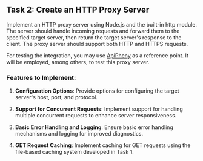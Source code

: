 ## Task 2: Create an HTTP Proxy Server

Implement an HTTP proxy server using Node.js and the built-in http module. The server should handle incoming requests and forward them to the specified target server, then return the target server's response to the client. The proxy server should support both HTTP and HTTPS requests.

For testing the integration, you may use [ApiPheny](https://apipheny.io/free-api/) as a reference point. It will be employed, among others, to test this proxy server.

### Features to Implement:

1. **Configuration Options**: Provide options for configuring the target server's host, port, and protocol.

2. **Support for Concurrent Requests**: Implement support for handling multiple concurrent requests to enhance server responsiveness.

3. **Basic Error Handling and Logging**: Ensure basic error handling mechanisms and logging for improved diagnostics.

4. **GET Request Caching**: Implement caching for GET requests using the file-based caching system developed in Task 1.